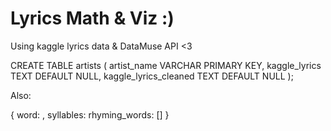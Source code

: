 # Lyrics Math & Viz :)

Using kaggle lyrics data & DataMuse API <3

CREATE TABLE artists (
  artist_name VARCHAR PRIMARY KEY,
  kaggle_lyrics TEXT DEFAULT NULL,
  kaggle_lyrics_cleaned TEXT DEFAULT NULL
);

Also:

{
 word: <str> ,
 syllables: <int>
 rhyming_words: [<words>]
}
